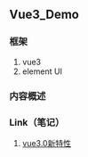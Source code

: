 ## Vue3_Demo

### 框架

1. vue3
2. element UI

### 内容概述

### Link（笔记）

1. [vue3.0新特性](https://blog.csdn.net/weixin_36774307/article/details/127603127)